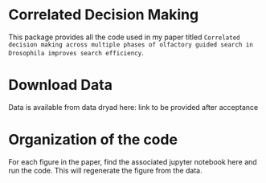 # Correlated Decision Making

This package provides all the code used in my paper titled `Correlated decision making across multiple phases of olfactory guided search in Drosophila improves search efficiency`.

# Download Data

Data is available from data dryad here: link to be provided after acceptance

# Organization of the code

For each figure in the paper, find the associated jupyter notebook here and run the code. This will regenerate the figure from the data. 